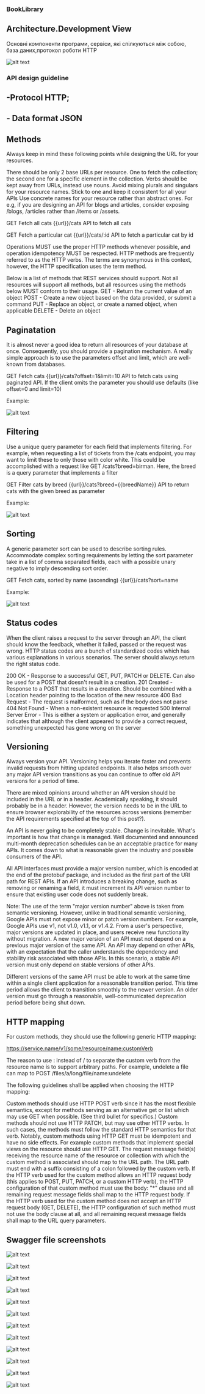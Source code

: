 ### BookLibrary

## Architecture.Development View
Основні компоненти програми, сервіси, які спілкуються між собою, база даних,протокол роботи HTTP

![alt text](img/2.png)

### API design guideline 
## -Protocol HTTP;
## - Data format JSON
## Methods
Always keep in mind these following points while designing the URL for your resources.

There should be only 2 base URLs per resource. One to fetch the collection; the second one for a specific element in the collection.
Verbs should be kept away from URLs, instead use nouns.
Avoid mixing plurals and singulars for your resource names. Stick to one and keep it consistent for all your APIs
Use concrete names for your resource rather than abstract ones. For e.g, if you are designing an API for blogs and articles, consider exposing /blogs, /articles rather than /items or /assets.

GET Fetch all cats
{{url}}/cats
API to fetch all cats

GET Fetch a particular cat
{{url}}/cats/:id
API to fetch a particular cat by id

Operations MUST use the proper HTTP methods whenever possible, and operation idempotency MUST be respected. HTTP methods are frequently referred to as the HTTP verbs. The terms are synonymous in this context, however, the HTTP specification uses the term method.

Below is a list of methods that REST services should support. Not all resources will support all methods, but all resources using the methods below MUST conform to their usage.
GET - Return the current value of an object
POST - Create a new object based on the data provided, or submit a command
PUT - Replace an object, or create a named object, when applicable
DELETE - Delete an object

## Paginatation

It is almost never a good idea to return all resources of your database at once. Consequently, you should provide a pagination mechanism. A really simple approach is to use the parameters offset and limit, which are well-known from databases.

GET Fetch cats
{{url}}/cats?offset=1&limit=10
API to fetch cats using paginated API. If the client omits the parameter you should use defaults (like offset=0 and limit=10)

Example:

![alt text](img/paginatation.png)

## Filtering

Use a unique query parameter for each field that implements filtering. For example, when requesting a list of tickets from the /cats endpoint, you may want to limit these to only those with color white. This could be accomplished with a request like GET /cats?breed=birman. Here, the breed is a query parameter that implements a filter

GET Filter cats by breed
{{url}}/cats?breed={{breedName}}
API to return cats with the given breed as parameter

Example:

![alt text](img/filtering.png)


## Sorting

A generic parameter sort can be used to describe sorting rules. Accommodate complex sorting requirements by letting the sort parameter take in a list of comma separated fields, each with a possible unary negative to imply descending sort order.

GET Fetch cats, sorted by name (ascending)
{{url}}/cats?sort=name

Example:

![alt text](img/sorting.png)


## Status codes

When the client raises a request to the server through an API, the client should know the feedback, whether it failed, passed or the request was wrong. HTTP status codes are a bunch of standardized codes which has various explanations in various scenarios. The server should always return the right status code.

200 OK - Response to a successful GET, PUT, PATCH or DELETE. Can also be used for a POST that doesn't result in a creation.
201 Created - Response to a POST that results in a creation. Should be combined with a Location header pointing to the location of the new resource
400 Bad Request - The request is malformed, such as if the body does not parse
404 Not Found - When a non-existent resource is requested
500 Internal Server Error - This is either a system or application error, and generally indicates that although the client appeared to provide a correct request, something unexpected has gone wrong on the server

## Versioning

Always version your API. Versioning helps you iterate faster and prevents invalid requests from hitting updated endpoints. It also helps smooth over any major API version transitions as you can continue to offer old API versions for a period of time.

There are mixed opinions around whether an API version should be included in the URL or in a header. Academically speaking, it should probably be in a header. However, the version needs to be in the URL to ensure browser explorability of the resources across versions (remember the API requirements specified at the top of this post?).

An API is never going to be completely stable. Change is inevitable. What's important is how that change is managed. Well documented and announced multi-month deprecation schedules can be an acceptable practice for many APIs. It comes down to what is reasonable given the industry and possible consumers of the API.

All API interfaces must provide a major version number, which is encoded at the end of the protobuf package, and included as the first part of the URI path for REST APIs. If an API introduces a breaking change, such as removing or renaming a field, it must increment its API version number to ensure that existing user code does not suddenly break.

Note: The use of the term "major version number" above is taken from semantic versioning. However, unlike in traditional semantic versioning, Google APIs must not expose minor or patch version numbers. For example, Google APIs use v1, not v1.0, v1.1, or v1.4.2. From a user's perspective, major versions are updated in place, and users receive new functionality without migration.
A new major version of an API must not depend on a previous major version of the same API. An API may depend on other APIs, with an expectation that the caller understands the dependency and stability risk associated with those APIs. In this scenario, a stable API version must only depend on stable versions of other APIs.

Different versions of the same API must be able to work at the same time within a single client application for a reasonable transition period. This time period allows the client to transition smoothly to the newer version. An older version must go through a reasonable, well-communicated deprecation period before being shut down.

## HTTP mapping
For custom methods, they should use the following generic HTTP mapping:

https://service.name/v1/some/resource/name:customVerb

The reason to use : instead of / to separate the custom verb from the resource name is to support arbitrary paths. For example, undelete a file can map to POST /files/a/long/file/name:undelete

The following guidelines shall be applied when choosing the HTTP mapping:

Custom methods should use HTTP POST verb since it has the most flexible semantics, except for methods serving as an alternative get or list which may use GET when possible. (See third bullet for specifics.)
Custom methods should not use HTTP PATCH, but may use other HTTP verbs. In such cases, the methods must follow the standard HTTP semantics for that verb.
Notably, custom methods using HTTP GET must be idempotent and have no side effects. For example custom methods that implement special views on the resource should use HTTP GET.
The request message field(s) receiving the resource name of the resource or collection with which the custom method is associated should map to the URL path.
The URL path must end with a suffix consisting of a colon followed by the custom verb.
If the HTTP verb used for the custom method allows an HTTP request body (this applies to POST, PUT, PATCH, or a custom HTTP verb), the HTTP configuration of that custom method must use the body: "*" clause and all remaining request message fields shall map to the HTTP request body.
If the HTTP verb used for the custom method does not accept an HTTP request body (GET, DELETE), the HTTP configuration of such method must not use the body clause at all, and all remaining request message fields shall map to the URL query parameters.

## Swagger file screenshots

![alt text](swagger/1.png)

![alt text](swagger/2.png)

![alt text](swagger/3.png)

![alt text](swagger/4.png)

![alt text](swagger/5.png)

![alt text](swagger/6.png)

![alt text](swagger/7.png)

![alt text](swagger/8.png)

![alt text](swagger/9.png)

![alt text](swagger/10.png)

![alt text](swagger/11.png)

![alt text](swagger/12.png)
